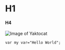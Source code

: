 # H1
#### H4
![Image of Yaktocat](https://octodex.github.com/images/yaktocat.png)
```
var my var="Hello World";
```
